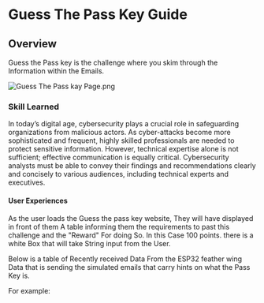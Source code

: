 # Guess The Pass Key Guide

## Overview

Guess the Pass key is the challenge where you skim through 
the Information within the Emails.

<img alt="Guess The Pass kay Page.png" src="Guess The Pass kay Page.png"/> 

### Skill Learned 

In today’s digital age, cybersecurity plays a crucial role in safeguarding organizations from malicious actors. As cyber-attacks become more sophisticated and frequent, highly skilled professionals are needed to protect sensitive information. However, technical expertise alone is not sufficient; effective communication is equally critical. Cybersecurity analysts must be able to convey their findings and recommendations clearly and concisely to various audiences, including technical experts and executives.

#### User Experiences

As the user loads the Guess the pass key website, They will have displayed in front of them A table informing them  the requirements to past this challenge and the "Reward" For doing So. In this Case 100 points. there is a white Box
that will take String input from the User. 

Below is a table of Recently received Data From the ESP32 feather wing Data that is sending the simulated emails that carry hints on what the Pass Key is. 

For example: